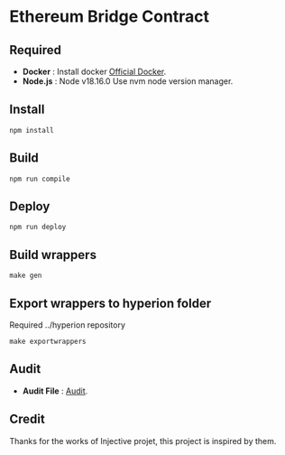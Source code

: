 # Ethereum Bridge Contract

## Required

- **Docker** : Install docker [Official Docker](https://www.docker.com/).
- **Node.js** : Node v18.16.0 Use nvm node version manager.

## Install

`npm install`

## Build

`npm run compile`

## Deploy

`npm run deploy`

## Build wrappers

`make gen`

## Export wrappers to hyperion folder

Required ../hyperion repository

`make exportwrappers`

## Audit

- **Audit File** : [Audit](https://github.com/helios-network/Ethereum-Bridge-Contract/blob/main/audit.pdf).

## Credit

Thanks for the works of Injective projet, this project is inspired by them.
